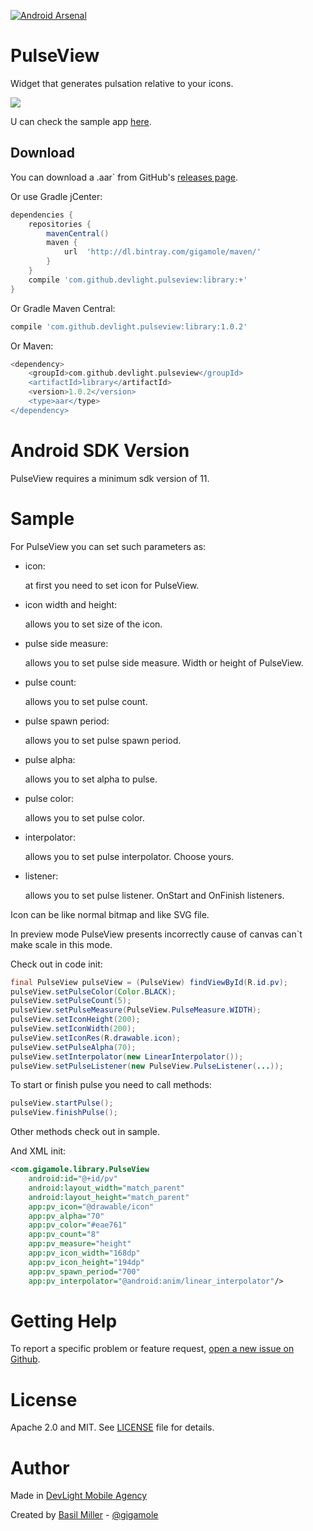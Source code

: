 
[![Android Arsenal](https://img.shields.io/badge/Android%20Arsenal-PulseView-blue.svg?style=flat-square)](http://android-arsenal.com/details/1/3537)

PulseView
===================

Widget that generates pulsation relative to your icons.

![](https://lh4.googleusercontent.com/-mqVBaXK0XM0/VyhroJmmU7I/AAAAAAAACUs/OmfzeRZsYNQhNAdgFmKvFIU5XDiJ3-z3wCL0B/w401-h689-no/pv.gif)

U can check the sample app [here](https://github.com/DevLight-Mobile-Agency/PulseView/tree/master/app).

Download
------------

You can download a .aar` from GitHub's [releases page](https://github.com/DevLight-Mobile-Agency/PulseView/releases).

Or use Gradle jCenter:

```groovy
dependencies {
    repositories {
        mavenCentral()
        maven {
            url  'http://dl.bintray.com/gigamole/maven/'
        }
    }
    compile 'com.github.devlight.pulseview:library:+'
}
```

Or Gradle Maven Central:

```groovy
compile 'com.github.devlight.pulseview:library:1.0.2'
```

Or Maven:

```groovy
<dependency>
    <groupId>com.github.devlight.pulseview</groupId>
    <artifactId>library</artifactId>
    <version>1.0.2</version>
    <type>aar</type>
</dependency>
```

Android SDK Version
=========

PulseView requires a minimum sdk version of 11. 

Sample
========
        
For PulseView you can set such parameters as:
 
 - icon:
    
    at first you need to set icon for PulseView.
    
 - icon width and height:
     
    allows you to set size of the icon.
        
 - pulse side measure:
    
    allows you to set pulse side measure. Width or height of PulseView.
    
 - pulse count:
    
    allows you to set pulse count.
    
 - pulse spawn period:
     
    allows you to set pulse spawn period.
     
 - pulse alpha:
     
    allows you to set alpha to pulse.
    
 - pulse color:
     
    allows you to set pulse color.

 - interpolator:
     
    allows you to set pulse interpolator. Choose yours.

 - listener:
     
    allows you to set pulse listener. OnStart and OnFinish listeners.

Icon can be like normal bitmap and like SVG file.

In preview mode PulseView presents incorrectly cause of canvas can`t make scale in this mode.

Check out in code init:

```java
final PulseView pulseView = (PulseView) findViewById(R.id.pv);
pulseView.setPulseColor(Color.BLACK);
pulseView.setPulseCount(5);
pulseView.setPulseMeasure(PulseView.PulseMeasure.WIDTH);
pulseView.setIconHeight(200);
pulseView.setIconWidth(200);
pulseView.setIconRes(R.drawable.icon);
pulseView.setPulseAlpha(70);
pulseView.setInterpolator(new LinearInterpolator());
pulseView.setPulseListener(new PulseView.PulseListener(...));
```

To start or finish pulse you need to call methods:

```java
pulseView.startPulse();
pulseView.finishPulse();
```
            
Other methods check out in sample.

And XML init:

```xml
<com.gigamole.library.PulseView
    android:id="@+id/pv"
    android:layout_width="match_parent"
    android:layout_height="match_parent"
    app:pv_icon="@drawable/icon"
    app:pv_alpha="70"
    app:pv_color="#eae761"
    app:pv_count="8"
    app:pv_measure="height"
    app:pv_icon_width="168dp"
    app:pv_icon_height="194dp"
    app:pv_spawn_period="700"
    app:pv_interpolator="@android:anim/linear_interpolator"/>
```

Getting Help
======

To report a specific problem or feature request, [open a new issue on Github](https://github.com/DevLight-Mobile-Agency/PulseView/issues/new).

License
======

Apache 2.0 and MIT. See [LICENSE](https://github.com/DevLight-Mobile-Agency/PulseView/blob/master/LICENSE.txt) file for details.

Author
=======

Made in [DevLight Mobile Agency](https://github.com/DevLight-Mobile-Agency)

Created by [Basil Miller](https://github.com/GIGAMOLE) - [@gigamole](mailto:http://gigamole53@gmail.com)